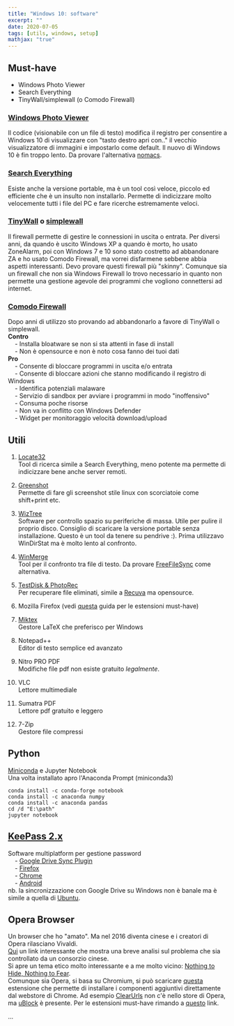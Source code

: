 ```yaml
---
title: "Windows 10: software"
excerpt: ""
date: 2020-07-05
tags: [utils, windows, setup]
mathjax: "true"
---
```



## Must-have
- Windows Photo Viewer
- Search Everything
- TinyWall/simplewall (o Comodo Firewall)

### [Windows Photo Viewer](https://github.com/AlbGri/AlbGri.github.io/blob/master/assets/files/photo_viewer.reg)
Il codice (visionabile con un file di testo) modifica il registro per consentire a Windows 10 di visualizzare con "tasto destro apri con.." il vecchio visualizzatore di immagini e impostarlo come default. Il nuovo di Windows 10 è fin troppo lento. Da provare l'alternativa [nomacs](https://nomacs.org/).

### [Search Everything]((https://www.voidtools.com/))
Esiste anche la versione portable, ma è un tool così veloce, piccolo ed efficiente che è un insulto non installarlo. Permette di indicizzare molto velocemente tutti i file del PC e fare ricerche estremamente veloci.

### [TinyWall](https://tinywall.pados.hu/download.php) o [simplewall](https://www.henrypp.org/product/simplewall)
Il firewall permette di gestire le connessioni in uscita o entrata. Per diversi anni, da quando è uscito Windows XP a quando è morto, ho usato ZoneAlarm, poi con Windows 7 e 10 sono stato costretto ad abbandonare ZA e ho usato Comodo Firewall, ma vorrei disfarmene sebbene abbia aspetti interessanti. Devo provare questi firewall più "skinny". Comunque sia un firewall che non sia Windows Firewall lo trovo necessario in quanto non permette una gestione agevole dei programmi che vogliono connettersi ad internet.

### [Comodo Firewall](https://www.comodo.com/home/internet-security/firewall.php)
Dopo anni di utilizzo sto provando ad abbandonarlo a favore di TinyWall o simplewall.  
**Contro**  
&nbsp; &nbsp; - Installa bloatware se non si sta attenti in fase di install  
&nbsp; &nbsp; - Non è opensource e non è noto cosa fanno dei tuoi dati  
**Pro**  
&nbsp; &nbsp; - Consente di bloccare programmi in uscita e/o entrata  
&nbsp; &nbsp; - Consente di bloccare azioni che stanno modificando il registro di Windows  
&nbsp; &nbsp; - Identifica potenziali malaware  
&nbsp; &nbsp; - Servizio di sandbox per avviare i programmi in modo "inoffensivo"  
&nbsp; &nbsp; - Consuma poche risorse  
&nbsp; &nbsp; - Non va in conflitto con Windows Defender  
&nbsp; &nbsp; - Widget per monitoraggio velocità download/upload


## Utili 
1. [Locate32](https://locate32.cogit.net/)  
Tool di ricerca simile a Search Everything, meno potente ma permette di indicizzare bene anche server remoti.

1. [Greenshot](https://getgreenshot.org/)  
Permette di fare gli screenshot stile linux con scorciatoie come shift+print etc.

1. [WizTree](https://wiztreefree.com/download)  
Software per controllo spazio su periferiche di massa. Utile per pulire il proprio disco. Consiglio di scaricare la versione portable senza installazione. Questo è un tool da tenere su pendrive :). Prima utilizzavo WinDirStat ma è molto lento al confronto.

1. [WinMerge](https://winmerge.org/)  
Tool per il confronto tra file di testo. Da provare [FreeFileSync](https://freefilesync.org/) come alternativa.

1. [TestDisk & PhotoRec](https://www.cgsecurity.org/wiki/TestDisk_Download)  
Per recuperare file eliminati, simile a [Recuva](https://www.ccleaner.com/recuva) ma opensource.

1. Mozilla Firefox (vedi [questa](https://www.albgri.com/browser-configuration/) guida per le estensioni must-have)

1. [Miktex](https://miktex.org/download)  
Gestore LaTeX che preferisco per Windows

1. Notepad++  
Editor di testo semplice ed avanzato

1. Nitro PRO PDF  
Modifiche file pdf non esiste gratuito *legalmente*.

1. VLC  
Lettore multimediale

1. Sumatra PDF  
Lettore pdf gratuito e leggero

1. 7-Zip  
Gestore file compressi


## Python
[Miniconda](https://docs.conda.io/en/latest/miniconda.html) e Jupyter Notebook  
Una volta installato apro l'Anaconda Prompt (miniconda3)  
```console
conda install -c conda-forge notebook
conda install -c anaconda numpy
conda install -c anaconda pandas
cd /d "E:\path"
jupyter notebook
```

## [KeePass 2.x](https://keepass.info/download.html)
Software multiplatform per gestione password  
&nbsp; &nbsp; - [Google Drive Sync Plugin](https://sourceforge.net/p/kp-googlesync/support/Getting%20Started/)  
&nbsp; &nbsp; - [Firefox](https://addons.mozilla.org/en-US/firefox/addon/keefox/)  
&nbsp; &nbsp; - [Chrome](https://chrome.google.com/webstore/detail/kee/mmhlniccooihdimnnjhamobppdhaolme)  
&nbsp; &nbsp; - [Android](https://play.google.com/store/apps/details?id=keepass2android.keepass2android)  
nb. la sincronizzazione con Google Drive su Windows non è banale ma è simile a quella di [Ubuntu](https://www.albgri.com/ubuntu-software/#keepass).


## Opera Browser
Un browser che ho "amato". Ma nel 2016 diventa cinese e i creatori di Opera rilasciano Vivaldi.  
[Qui](https://www.reddit.com/r/operabrowser/comments/ajmbox/opera_is_spyware/) un link interessante che mostra una breve analisi sul problema che sia controllato da un consorzio cinese.  
Si apre un tema etico molto interessante e a me molto vicino: [Nothing to Hide, Nothing to Fear](https://www.openrightsgroup.org/blog/responding-to-nothing-to-hide-nothing-to-fear/).  
Comunque sia Opera, si basa su Chromium, si può scaricare [questa](https://addons.opera.com/en/extensions/details/install-chrome-extensions/) estensione che permette di installare i componenti aggiuntivi direttamente dal webstore di Chrome. Ad esempio [ClearUrls](https://chrome.google.com/webstore/detail/clearurls/lckanjgmijmafbedllaakclkaicjfmnk) non c'è nello store di Opera, ma [uBlock](https://addons.opera.com/en/extensions/details/ublock/) è presente. Per le estensioni must-have rimando a [questo](https://www.albgri.com/browser-configuration/) link.  








...

